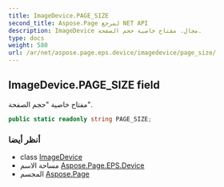 ```yaml
---
title: ImageDevice.PAGE_SIZE
second_title: Aspose.Page لمرجع NET API
description: ImageDevice مجال. مفتاح خاصية حجم الصفحة.
type: docs
weight: 580
url: /ar/net/aspose.page.eps.device/imagedevice/page_size/
---
```

## ImageDevice.PAGE_SIZE field

مفتاح خاصية "حجم الصفحة".

```csharp
public static readonly string PAGE_SIZE;
```

### أنظر أيضا

* class [ImageDevice](../)
* مساحة الاسم [Aspose.Page.EPS.Device](../../imagedevice/)
* المجسم [Aspose.Page](../../../)


